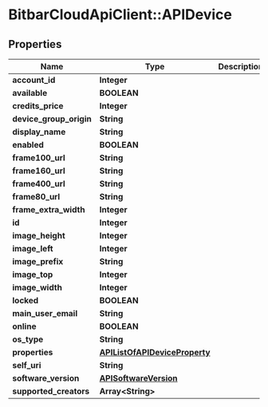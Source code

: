 # BitbarCloudApiClient::APIDevice

## Properties
Name | Type | Description | Notes
------------ | ------------- | ------------- | -------------
**account_id** | **Integer** |  | [optional] 
**available** | **BOOLEAN** |  | [optional] 
**credits_price** | **Integer** |  | [optional] 
**device_group_origin** | **String** |  | [optional] 
**display_name** | **String** |  | [optional] 
**enabled** | **BOOLEAN** |  | [optional] 
**frame100_url** | **String** |  | [optional] 
**frame160_url** | **String** |  | [optional] 
**frame400_url** | **String** |  | [optional] 
**frame80_url** | **String** |  | [optional] 
**frame_extra_width** | **Integer** |  | [optional] 
**id** | **Integer** |  | [optional] 
**image_height** | **Integer** |  | [optional] 
**image_left** | **Integer** |  | [optional] 
**image_prefix** | **String** |  | [optional] 
**image_top** | **Integer** |  | [optional] 
**image_width** | **Integer** |  | [optional] 
**locked** | **BOOLEAN** |  | [optional] 
**main_user_email** | **String** |  | [optional] 
**online** | **BOOLEAN** |  | [optional] 
**os_type** | **String** |  | [optional] 
**properties** | [**APIListOfAPIDeviceProperty**](APIListOfAPIDeviceProperty.md) |  | [optional] 
**self_uri** | **String** |  | [optional] 
**software_version** | [**APISoftwareVersion**](APISoftwareVersion.md) |  | [optional] 
**supported_creators** | **Array&lt;String&gt;** |  | [optional] 


